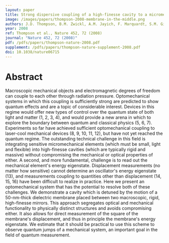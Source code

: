 ```yaml
---
layout: paper
title: Strong dispersive coupling of a high-finesse cavity to a micromechanical membrane
image: /images/papers/thompson-2008-membrane-in-the-middle.png
authors: J.D. Thompson, B.M. Zwickl, A.M. Jayich, F. Marquardt, S.M. Girvin,  J.G.E. Harris, 
year: 2008
ref: Thompson et al., Nature 452, 72 (2008)
journal: "Nature 452, 72 (2008)"
pdf: /pdfs/papers/thompson-nature-2008.pdf
supplement: /pdfs/papers/thompson-nature-supplement-2008.pdf
doi: 10.1038/nature06715
---
```


# Abstract

Macroscopic mechanical objects and electromagnetic degrees of freedom can couple to each other through radiation pressure. Optomechanical systems in which this coupling is sufficiently strong are predicted to show quantum effects and are a topic of considerable interest. Devices in this regime would offer new types of control over the quantum state of both light and matter (1, 2, 3, 4), and would provide a new arena in which to explore the boundary between quantum and classical physics (5, 6, 7). Experiments so far have achieved sufficient optomechanical coupling to laser-cool mechanical devices (8, 9, 10, 11, 12), but have not yet reached the quantum regime. The outstanding technical challenge in this field is integrating sensitive micromechanical elements (which must be small, light and flexible) into high-finesse cavities (which are typically rigid and massive) without compromising the mechanical or optical properties of either. A second, and more fundamental, challenge is to read out the mechanical element's energy eigenstate. Displacement measurements (no matter how sensitive) cannot determine an oscillator's energy eigenstate (13), and measurements coupling to quantities other than displacement (14, 15, 16) have been difficult to realize in practice. Here we present an optomechanical system that has the potential to resolve both of these challenges. We demonstrate a cavity which is detuned by the motion of a 50-nm-thick dielectric membrane placed between two macroscopic, rigid, high-finesse mirrors. This approach segregates optical and mechanical functionality to physically distinct structures and avoids compromising either. It also allows for direct measurement of the square of the membrane's displacement, and thus in principle the membrane's energy eigenstate. We estimate that it should be practical to use this scheme to observe quantum jumps of a mechanical system, an important goal in the field of quantum measurement.
